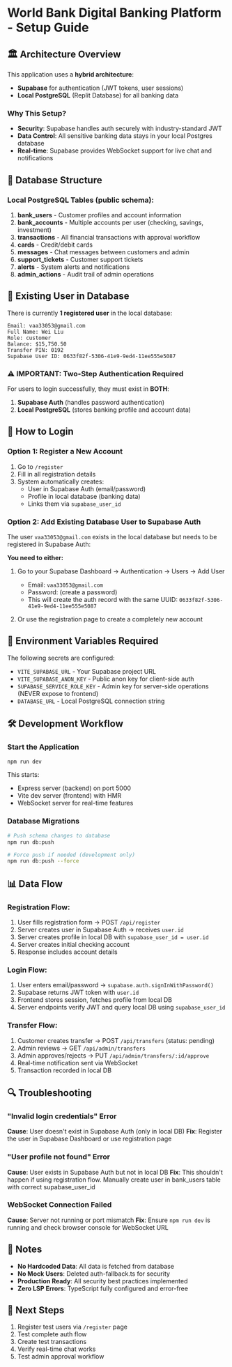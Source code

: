 # World Bank Digital Banking Platform - Setup Guide

## 🏛️ Architecture Overview

This application uses a **hybrid architecture**:
- **Supabase** for authentication (JWT tokens, user sessions)
- **Local PostgreSQL** (Replit Database) for all banking data

### Why This Setup?
- **Security**: Supabase handles auth securely with industry-standard JWT
- **Data Control**: All sensitive banking data stays in your local Postgres database
- **Real-time**: Supabase provides WebSocket support for live chat and notifications

## 🔐 Database Structure

### Local PostgreSQL Tables (public schema):
1. **bank_users** - Customer profiles and account information
2. **bank_accounts** - Multiple accounts per user (checking, savings, investment)
3. **transactions** - All financial transactions with approval workflow
4. **cards** - Credit/debit cards
5. **messages** - Chat messages between customers and admin
6. **support_tickets** - Customer support tickets
7. **alerts** - System alerts and notifications
8. **admin_actions** - Audit trail of admin operations

## 👤 Existing User in Database

There is currently **1 registered user** in the local database:

```
Email: vaa33053@gmail.com
Full Name: Wei Liu
Role: customer
Balance: $15,750.50
Transfer PIN: 0192
Supabase User ID: 0633f82f-5306-41e9-9ed4-11ee555e5087
```

### ⚠️ IMPORTANT: Two-Step Authentication Required

For users to login successfully, they must exist in **BOTH**:

1. **Supabase Auth** (handles password authentication)
2. **Local PostgreSQL** (stores banking profile and account data)

## 🚀 How to Login

### Option 1: Register a New Account
1. Go to `/register`
2. Fill in all registration details
3. System automatically creates:
   - User in Supabase Auth (email/password)
   - Profile in local database (banking data)
   - Links them via `supabase_user_id`

### Option 2: Add Existing Database User to Supabase Auth

The user `vaa33053@gmail.com` exists in the local database but needs to be registered in Supabase Auth:

**You need to either:**
1. Go to your Supabase Dashboard → Authentication → Users → Add User
   - Email: `vaa33053@gmail.com`
   - Password: (create a password)
   - This will create the auth record with the same UUID: `0633f82f-5306-41e9-9ed4-11ee555e5087`

2. Or use the registration page to create a completely new account

## 🔧 Environment Variables Required

The following secrets are configured:
- `VITE_SUPABASE_URL` - Your Supabase project URL
- `VITE_SUPABASE_ANON_KEY` - Public anon key for client-side auth
- `SUPABASE_SERVICE_ROLE_KEY` - Admin key for server-side operations (NEVER expose to frontend)
- `DATABASE_URL` - Local PostgreSQL connection string

## 🛠️ Development Workflow

### Start the Application
```bash
npm run dev
```

This starts:
- Express server (backend) on port 5000
- Vite dev server (frontend) with HMR
- WebSocket server for real-time features

### Database Migrations
```bash
# Push schema changes to database
npm run db:push

# Force push if needed (development only)
npm run db:push --force
```

## 📊 Data Flow

### Registration Flow:
1. User fills registration form → POST `/api/register`
2. Server creates user in Supabase Auth → receives `user.id`
3. Server creates profile in local DB with `supabase_user_id = user.id`
4. Server creates initial checking account
5. Response includes account details

### Login Flow:
1. User enters email/password → `supabase.auth.signInWithPassword()`
2. Supabase returns JWT token with `user.id`
3. Frontend stores session, fetches profile from local DB
4. Server endpoints verify JWT and query local DB using `supabase_user_id`

### Transfer Flow:
1. Customer creates transfer → POST `/api/transfers` (status: pending)
2. Admin reviews → GET `/api/admin/transfers`
3. Admin approves/rejects → PUT `/api/admin/transfers/:id/approve`
4. Real-time notification sent via WebSocket
5. Transaction recorded in local DB

## 🔍 Troubleshooting

### "Invalid login credentials" Error
**Cause**: User doesn't exist in Supabase Auth (only in local DB)
**Fix**: Register the user in Supabase Dashboard or use registration page

### "User profile not found" Error
**Cause**: User exists in Supabase Auth but not in local DB
**Fix**: This shouldn't happen if using registration flow. Manually create user in bank_users table with correct supabase_user_id

### WebSocket Connection Failed
**Cause**: Server not running or port mismatch
**Fix**: Ensure `npm run dev` is running and check browser console for WebSocket URL

## 📝 Notes

- **No Hardcoded Data**: All data is fetched from database
- **No Mock Users**: Deleted auth-fallback.ts for security
- **Production Ready**: All security best practices implemented
- **Zero LSP Errors**: TypeScript fully configured and error-free

## 🎯 Next Steps

1. Register test users via `/register` page
2. Test complete auth flow
3. Create test transactions
4. Verify real-time chat works
5. Test admin approval workflow
